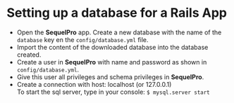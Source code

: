 Setting up a database for a Rails App
==================================

- Open the **SequelPro** app. Create a new database with the name of the `database` key en the `config/database.yml` file.  
- Import the content of the downloaded database into the database created.  
- Create a user in **SequelPro** with name and password as shown in `config/database.yml`.  
- Give this user all privileges and schema privileges in __SequelPro__.  
- Create a connection with host: localhost (or 127.0.0.1)  
To start the sql server, type in your console: `$ mysql.server start`  
